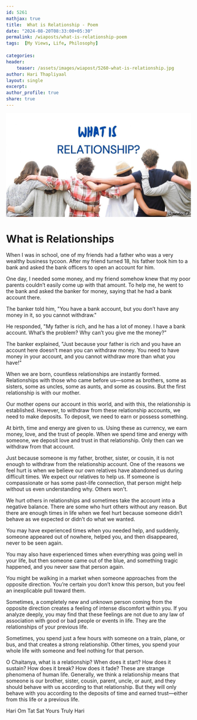 ```yaml
---        
id: 5261        
mathjax: true        
title:  What is Relationship - Poem        
date: "2024-08-20T08:33:00+05:30"        
permalink: /wiaposts/what-is-relationship-poem   
tags:  [My Views, Life, Philosophy]         
        
categories:        
header:        
    teaser: /assets/images/wiapost/5260-what-is-relationship.jpg        
author: Hari Thapliyaal        
layout: single        
excerpt:        
author_profile: true        
share: true        
---     
```


![What is Relationships](/assets/images/wiapost/5260-what-is-relationship.jpg)

# What is Relationships


When I was in school, one of my friends had a father who was a very wealthy business tycoon. After my friend turned 18, his father took him to a bank and asked the bank officers to open an account for him.

One day, I needed some money, and my friend somehow knew that my poor parents couldn’t easily come up with that amount. To help me, he went to the bank and asked the banker for money, saying that he had a bank account there.

The banker told him, "You have a bank account, but you don’t have any money in it, so you cannot withdraw."

He responded, "My father is rich, and he has a lot of money. I have a bank account. What’s the problem? Why can’t you give me the money?"

The banker explained, "Just because your father is rich and you have an account here doesn’t mean you can withdraw money. You need to have money in your account, and you cannot withdraw more than what you have!"

When we are born, countless relationships are instantly formed. Relationships with those who came before us—some as brothers, some as sisters, some as uncles, some as aunts, and some as cousins. But the first relationship is with our mother.

Our mother opens our account in this world, and with this, the relationship is established. However, to withdraw from these relationship accounts, we need to make deposits. To deposit, we need to earn or possess something.

At birth, time and energy are given to us. Using these as currency, we earn money, love, and the trust of people. When we spend time and energy with someone, we deposit love and trust in that relationship. Only then can we withdraw from that account.

Just because someone is my father, brother, sister, or cousin, it is not enough to withdraw from the relationship account. One of the reasons we feel hurt is when we believe our own relatives have abandoned us during difficult times. We expect our relatives to help us. If someone is compassionate or has some past-life connection, that person might help without us even understanding why. Others won't.

We hurt others in relationships and sometimes take the account into a negative balance. There are some who hurt others without any reason. But there are enough times in life when we feel hurt because someone didn’t behave as we expected or didn’t do what we wanted.

You may have experienced times when you needed help, and suddenly, someone appeared out of nowhere, helped you, and then disappeared, never to be seen again.

You may also have experienced times when everything was going well in your life, but then someone came out of the blue, and something tragic happened, and you never saw that person again.

You might be walking in a market when someone approaches from the opposite direction. You’re certain you don’t know this person, but you feel an inexplicable pull toward them.

Sometimes, a completely new and unknown person coming from the opposite direction creates a feeling of intense discomfort within you. If you analyze deeply, you may find that these feelings are not due to any law of association with good or bad people or events in life. They are the relationships of your previous life.

Sometimes, you spend just a few hours with someone on a train, plane, or bus, and that creates a strong relationship. Other times, you spend your whole life with someone and feel nothing for that person.

O Chaitanya, what is a relationship? When does it start? How does it sustain? How does it break? How does it fade? These are strange phenomena of human life. Generally, we think a relationship means that someone is our brother, sister, cousin, parent, uncle, or aunt, and they should behave with us according to that relationship. But they will only behave with you according to the deposits of time and earned trust—either from this life or a previous life.

Hari Om Tat Sat
Yours Truly Hari